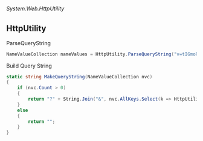 ###### System.Web.HttpUtility
## HttpUtility

ParseQueryString
``` csharp
NameValueCollection nameValues = HttpUtility.ParseQueryString("v=tIGmoRdlosI&a=78945");
```

Build Query String
``` csharp
static string MakeQueryString(NameValueCollection nvc)
{
    if (nvc.Count > 0)
    {
        return "?" + String.Join("&", nvc.AllKeys.Select(k => HttpUtility.UrlEncode(k) + "=" + HttpUtility.UrlEncode(nvc[k])));
    }
    else
    {
        return "";
    }
}
```
